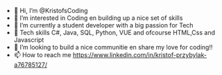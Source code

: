 - 👋 Hi, I’m @KristofsCoding
- 👀 I’m interested in Coding en building up a nice set of skills 
- 🌱 I’m currently a student developer with a big passion for Tech
- 🥸 Tech skills C#, Java, SQL, Python, VUE and ofcourse HTML,Css and Javascript
- 💞️ I’m looking to build a nice communitie en share my love for coding!!
- 📫 How to reach me 
  https://www.linkedin.com/in/kristof-przybylak-a76785127/


